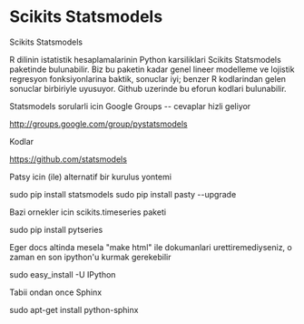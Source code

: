 # Scikits Statsmodels


Scikits Statsmodels




R dilinin istatistik hesaplamalarinin Python karsiliklari Scikits Statsmodels paketinde bulunabilir. Biz bu paketin kadar genel lineer modelleme ve lojistik regresyon fonksiyonlarina baktik, sonuclar iyi; benzer R kodlarindan gelen sonuclar birbiriyle uyusuyor. Github uzerinde bu eforun kodlari bulunabilir.

Statsmodels sorularli icin Google Groups -- cevaplar hizli geliyor

http://groups.google.com/group/pystatsmodels

Kodlar

https://github.com/statsmodels

Patsy icin (ile) alternatif bir kurulus yontemi

sudo pip install statsmodels
sudo pip install pasty --upgrade

Bazi ornekler icin scikits.timeseries paketi 


sudo pip install pytseries

Eger docs altinda mesela "make html" ile dokumanlari urettiremediyseniz, o zaman en son ipython'u kurmak gerekebilir

sudo easy_install -U IPython

Tabii ondan once Sphinx 

sudo apt-get install python-sphinx






